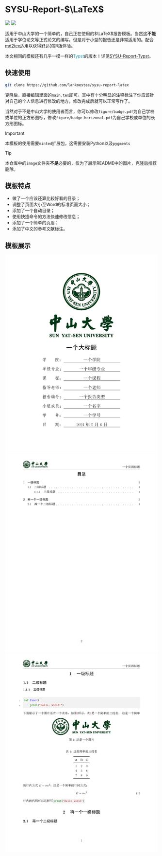 # SYSU-Report-$\LaTeX$

![](https://img.shields.io/badge/Sun%20Yat--sen%20University-005826) ![](https://img.shields.io/badge/LaTeX-008080)

适用于中山大学的一个简单的，自己正在使用的$\LaTeX$报告模板。当然这**不能**适用于学位论文等正式论文的编写，但是对于小型的报告还是非常适用的。配合[md2tex](https://github.com/lankoestee/md2tex)适用以获得舒适的排版体验。

本文相同的模板还有几乎一模一样的<font color=#239DAD>Typst</font>的版本！详见[SYSU-Report-Typst](https://github.com/lankoestee/sysu-report-typst)。

## 快速使用

```bash
git clone https://github.com/lankoestee/sysu-report-latex
```

克隆后，直接编辑里面的`main.tex`即可。其中有十分明显的注释标注了你应该针对自己的个人信息进行修改的地方，修改完成后就可以正常写作了。

当然对于不是中山大学的使用者而言，你可以修改`figure/badge.pdf`为自己学校或单位的正方形图标，修改`figure/badge-horizonal.pdf`为自己学校或单位的长方形图标。

> [!IMPORTANT]  
> 本模板的使用需要`minted`扩展包，这需要安装Python以及`pygments`

> [!TIP]
> 本仓库中的`image`文件夹**不是**必要的，仅为了展示README中的图片，克隆后推荐删除。

## 模板特点

- 做了一个应该还算比较好看的目录；
- 调整了页面大小至Word的标准页面大小；
- 添加了一个自动目录；
- 使用快捷命令的方法快速修改信息；
- 添加了一个简单的页眉；
- 添加了中文的参考文献标注。

## 模板展示

![](./image/main_1.png)
![](./image/main_2.png)
![](./image/main_3.png)
